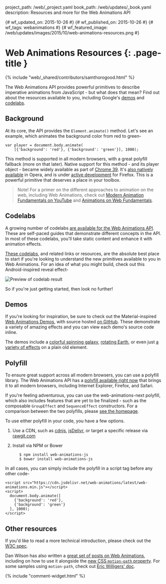 project_path: /web/_project.yaml
book_path: /web/updates/_book.yaml
description: Resources and more for the Web Animations API

{# wf_updated_on: 2015-10-26 #}
{# wf_published_on: 2015-10-26 #}
{# wf_tags: webanimations #}
{# wf_featured_image: /web/updates/images/2015/10/web-animations-resources.png #}

# Web Animations Resources {: .page-title }

{% include "web/_shared/contributors/samthorogood.html" %}


The Web Animations API provides powerful primitives to describe imperative animations from JavaScript - but what does that mean?
Find out about the resources available to you, including Google's [demos][web-animations-demos] and [codelabs][web-animations-codelabs].

## Background

At its core, the API provides the `Element.animate()` method.
Let's see an example, which animates the background color from red to green-


    var player = document.body.animate(
        [{'background': 'red'}, {'background': 'green'}], 1000);
    

This method is supported in all modern browsers, with a great polyfill fallback (more on that later).
Native support for this method - and its player object - became widely available as part of [Chrome 39](/web/updates/2014/12/web-animation-playback).
It's [also natively available](http://caniuse.com/#feat=web-animation) in Opera, and is under [active development](https://birtles.github.io/areweanimatedyet/) for Firefox.
This is a powerful primitive that deserves a place in your toolbox.

> Note! For a primer on the different approaches to animation on the web, including Web Animations, check out [Modern Animation Fundamentals on YouTube](https://www.youtube.com/watch?v=WaNoqBAp8NI) and [Animations on Web Fundamentals](/web/fundamentals/look-and-feel/animations).

## Codelabs

A growing number of codelabs [are available for the Web Animations API][web-animations-codelabs].
These are self-paced guides that demonstrate different concepts in the API.
In most of these codelabs, you'll take static content and enhance it with animation effects.

[These codelabs][web-animations-codelabs], and related links or resources, are the absolute best place to start if you're looking to understand the new primitives available to you in Web Animations.
For an idea of what you might build, check out this Android-inspired reveal effect-

<img src="/web/updates/images/2015/10/web-animations-resources-codelab.gif" alt="Preview of codelab result" />

So if you're just getting started, then look no further!

## Demos

If you're looking for inspiration, be sure to check out the Material-inspired [Web Animations Demos][web-animations-demos], with source hosted [on GitHub][web-animations-demos-repo].
These demonstrate a variety of amazing effects and you can view each demo's source code inline.

The demos include a [colorful spinning galaxy](https://web-animations.github.io/web-animations-demos/#galaxy), [rotating Earth](https://web-animations.github.io/web-animations-demos/#globe), or even just [a variety of effects](https://web-animations.github.io/web-animations-demos/#animate_css) on a plain old element.

## Polyfill

To ensure great support across all modern browsers, you can use a polyfill library.
The Web Animations API has a [polyfill available right now][web-animations-js] that brings it to all modern browsers, including Internet Explorer, Firefox, and Safari.

If you're feeling adventurous, you can use the web-animations-next polyfill, which also includes features that are yet to be finalized - such as the composable `GroupEffect` and `SequenceEffect` constructors.
For a comparison between the two polyfills, please [see the homepage](https://github.com/web-animations/web-animations-js#different-build-targets).

To use either polyfill in your code, you have a few options.

1. Use a CDN, such as [cdnjs](https://cdnjs.com/libraries/web-animations), [jsDelivr](http://www.jsdelivr.com/projects/web-animations), or target a specific release via [rawgit.com](https://rawgit.com)

1. Install via NPM or Bower

      
          $ npm install web-animations-js
          $ bower install web-animations-js
          

In all cases, you can simply include the polyfill in a script tag before any other code-


    <script src="https://cdn.jsdelivr.net/web-animations/latest/web-animations.min.js"></script>
    <script>
      document.body.animate([
        {'background': 'red'},
        {'background': 'green'}
      ], 1000);
    </script>
    

## Other resources

If you'd like to read a more technical introduction, please check out the [W3C spec](https://w3c.github.io/web-animations/).

Dan Wilson has also written a [great set of posts on Web Animations](http://danielcwilson.com/tags/web-animations-api/), including on how to use it alongside the [new CSS `motion-path` property](http://danielcwilson.com/blog/2015/09/animations-part-5/).
For some samples using `motion-path`, check out [Eric Willigers' doc](https://docs.google.com/document/d/15nn0tc9meyahzSBAauYtIUpGFsuHaieZt403k1v9B90/edit).

[web-animations-js]: https://github.com/web-animations/web-animations-js
[web-animations-demos]: https://web-animations.github.io/web-animations-demos
[web-animations-demos-repo]: https://github.com/web-animations/web-animations-demos
[web-animations-codelabs]: https://github.com/web-animations/web-animations-codelabs


{% include "comment-widget.html" %}
